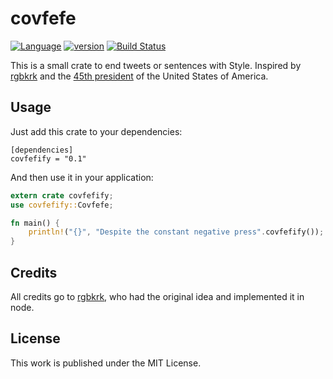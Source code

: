 # covfefe 

[![Language](https://img.shields.io/badge/language-Rust-orange.svg)](https://www.rust-lang.org/)
[![version](https://img.shields.io/crates/v/covfefify.svg)](https://crates.io/crates/covfefify/)
[![Build Status](https://travis-ci.org/Feliix42/covfefe.svg?branch=master)](https://travis-ci.org/Feliix42/covfefe)

This is a small crate to end tweets or sentences with Style. Inspired by [rgbkrk](https://github.com/rgbkrk/covfefe) and the [45th president](https://archive.is/f7UL3) of the United States of America.

## Usage

Just add this crate to your dependencies:

```
[dependencies]
covfefify = "0.1"
```

And then use it in your application:

```rust
extern crate covfefify;
use covfefify::Covfefe;

fn main() {
    println!("{}", "Despite the constant negative press".covfefify());
}
```

## Credits

All credits go to [rgbkrk](https://github.com/rgbkrk/covfefe), who had the original idea and implemented it in node.

## License

This work is published under the MIT License.
